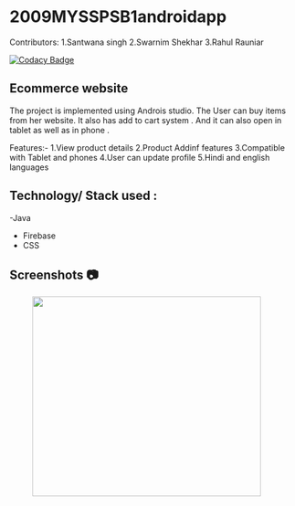 # 2009MYSSPSB1androidapp

Contributors:
1.Santwana singh
2.Swarnim Shekhar
3.Rahul Rauniar



[![Codacy Badge](https://app.codacy.com/project/badge/Grade/3e93da1f0faf4e4d9c0488c14d19e838)](https://www.codacy.com/gh/99002451/2009MYSSPSB1androidapp/dashboard?utm_source=github.com&amp;utm_medium=referral&amp;utm_content=99002451/2009MYSSPSB1androidapp&amp;utm_campaign=Badge_Grade)



## Ecommerce website
The project is implemented using Androis studio. The User can buy items from her website. It also has add to cart system . And it can also open in tablet as well as in phone . 

Features:-
1.View product details
2.Product Addinf features
3.Compatible with Tablet and phones
4.User can update profile
5.Hindi and english languages

## Technology/ Stack used :
-Java
- Firebase
- CSS

## Screenshots :camera:

<p><img src="C:\Users\CTEA\Pictures\Screenshots\pasted images" width="400" height="350" hspace=40>

</p>





